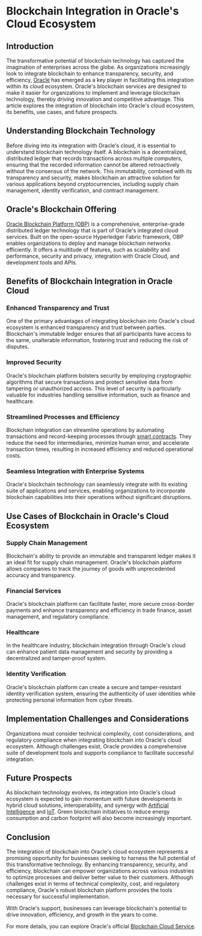 # Blockchain Integration in Oracle's Cloud Ecosystem

## Introduction

The transformative potential of blockchain technology has captured the imagination of enterprises across the globe. As organizations increasingly look to integrate blockchain to enhance transparency, security, and efficiency, [Oracle](https://www.oracle.com/blockchain/) has emerged as a key player in facilitating this integration within its cloud ecosystem. Oracle's blockchain services are designed to make it easier for organizations to implement and leverage blockchain technology, thereby driving innovation and competitive advantage. This article explores the integration of blockchain into Oracle's cloud ecosystem, its benefits, use cases, and future prospects.

## Understanding Blockchain Technology

Before diving into its integration with Oracle's cloud, it is essential to understand blockchain technology itself. A blockchain is a decentralized, distributed ledger that records transactions across multiple computers, ensuring that the recorded information cannot be altered retroactively without the consensus of the network. This immutability, combined with its transparency and security, makes blockchain an attractive solution for various applications beyond cryptocurrencies, including supply chain management, identity verification, and contract management.

## Oracle's Blockchain Offering

[Oracle Blockchain Platform (OBP)](https://www.oracle.com/cloud/blockchain/) is a comprehensive, enterprise-grade distributed ledger technology that is part of Oracle's integrated cloud services. Built on the open-source Hyperledger Fabric framework, OBP enables organizations to deploy and manage blockchain networks efficiently. It offers a multitude of features, such as scalability and performance, security and privacy, integration with Oracle Cloud, and development tools and APIs.

## Benefits of Blockchain Integration in Oracle Cloud

### Enhanced Transparency and Trust

One of the primary advantages of integrating blockchain into Oracle's cloud ecosystem is enhanced transparency and trust between parties. Blockchain's immutable ledger ensures that all participants have access to the same, unalterable information, fostering trust and reducing the risk of disputes.

### Improved Security

Oracle's blockchain platform bolsters security by employing cryptographic algorithms that secure transactions and protect sensitive data from tampering or unauthorized access. This level of security is particularly valuable for industries handling sensitive information, such as finance and healthcare.

### Streamlined Processes and Efficiency

Blockchain integration can streamline operations by automating transactions and record-keeping processes through [smart contracts](https://www.investopedia.com/terms/s/smart-contracts.asp). They reduce the need for intermediaries, minimize human error, and accelerate transaction times, resulting in increased efficiency and reduced operational costs.

### Seamless Integration with Enterprise Systems

Oracle's blockchain technology can seamlessly integrate with its existing suite of applications and services, enabling organizations to incorporate blockchain capabilities into their operations without significant disruptions.

## Use Cases of Blockchain in Oracle's Cloud Ecosystem

### Supply Chain Management

Blockchain's ability to provide an immutable and transparent ledger makes it an ideal fit for supply chain management. Oracle's blockchain platform allows companies to track the journey of goods with unprecedented accuracy and transparency.

### Financial Services

Oracle's blockchain platform can facilitate faster, more secure cross-border payments and enhance transparency and efficiency in trade finance, asset management, and regulatory compliance.

### Healthcare

In the healthcare industry, blockchain integration through Oracle's cloud can enhance patient data management and security by providing a decentralized and tamper-proof system.

### Identity Verification

Oracle's blockchain platform can create a secure and tamper-resistant identity verification system, ensuring the authenticity of user identities while protecting personal information from cyber threats.

## Implementation Challenges and Considerations

Organizations must consider technical complexity, cost considerations, and regulatory compliance when integrating blockchain into Oracle's cloud ecosystem. Although challenges exist, Oracle provides a comprehensive suite of development tools and supports compliance to facilitate successful integration.

## Future Prospects

As blockchain technology evolves, its integration into Oracle's cloud ecosystem is expected to gain momentum with future developments in hybrid cloud solutions, interoperability, and synergy with [Artificial Intelligence](https://www.oracle.com/artificial-intelligence/) and [IoT](https://www.oracle.com/internet-of-things/). Green blockchain initiatives to reduce energy consumption and carbon footprint will also become increasingly important.

## Conclusion

The integration of blockchain into Oracle's cloud ecosystem represents a promising opportunity for businesses seeking to harness the full potential of this transformative technology. By enhancing transparency, security, and efficiency, blockchain can empower organizations across various industries to optimize processes and deliver better value to their customers. Although challenges exist in terms of technical complexity, cost, and regulatory compliance, Oracle's robust blockchain platform provides the tools necessary for successful implementation.

With Oracle's support, businesses can leverage blockchain's potential to drive innovation, efficiency, and growth in the years to come.

For more details, you can explore Oracle's official [Blockchain Cloud Service](https://www.oracle.com/cloud/blockchain/blockchain-cloud-service/).